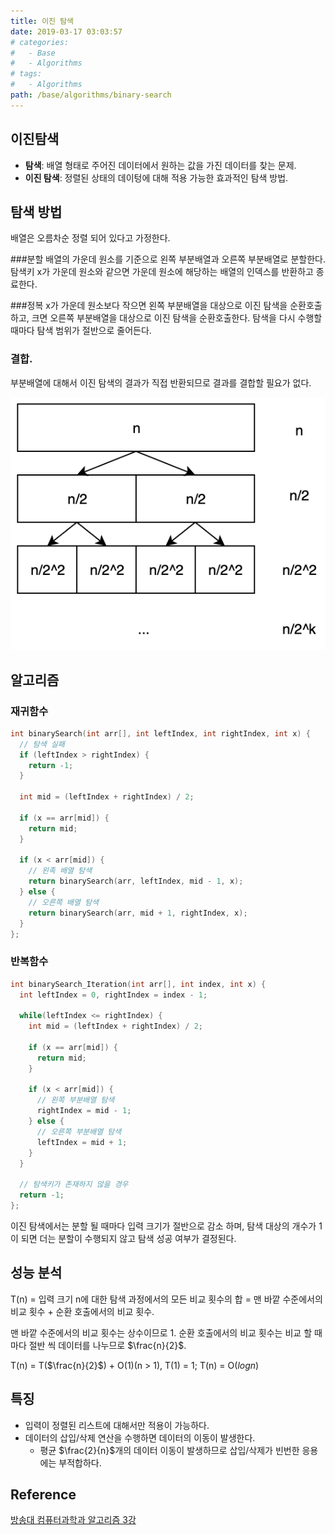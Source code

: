 ```yaml
---
title: 이진 탐색
date: 2019-03-17 03:03:57
# categories:
#   - Base
#   - Algorithms
# tags:
#   - Algorithms
path: /base/algorithms/binary-search
---
```


## 이진탐색

- **탐색**: 배열 형태로 주어진 데이터에서 원하는 값을 가진 데이터를 찾는 문제.
- **이진 탐색**: 정렬된 상태의 데이텅에 대해 적용 가능한 효과적인 탐색 방법.

## 탐색 방법

배열은 오름차순 정렬 되어 있다고 가정한다.

###분할
배열의 가운데 원소를 기준으로 왼쪽 부분배열과 오른쪽 부분배열로 분할한다. 탐색키 x가 가운데 원소와 같으면 가운데 원소에 해당하는 배열의 인덱스를 반환하고 종료한다.

###정복
x가 가운데 원소보다 작으면 왼쪽 부분배열을 대상으로 이진 탐색을 순환호출 하고, 크면 오른쪽 부분배열을 대상으로 이진 탐색을 순환호출한다. 탐색을 다시 수행할 때마다 탐색 범위가 절반으로 줄어든다.

### 결합.

부분배열에 대해서 이진 탐색의 결과가 직접 반환되므로 결과를 결합할 필요가 없다.

![이진 탐색 분할](../images/base/algorithms-binary-search-1.png)

## 알고리즘

### 재귀함수

```c
int binarySearch(int arr[], int leftIndex, int rightIndex, int x) {
  // 탐색 실패
  if (leftIndex > rightIndex) {
    return -1;
  }

  int mid = (leftIndex + rightIndex) / 2;

  if (x == arr[mid]) {
    return mid;
  }

  if (x < arr[mid]) {
    // 왼족 배열 탐색
    return binarySearch(arr, leftIndex, mid - 1, x);
  } else {
    // 오른쪽 배열 탐색
    return binarySearch(arr, mid + 1, rightIndex, x);
  }
};
```

### 반복함수

```c
int binarySearch_Iteration(int arr[], int index, int x) {
  int leftIndex = 0, rightIndex = index - 1;

  while(leftIndex <= rightIndex) {
    int mid = (leftIndex + rightIndex) / 2;

    if (x == arr[mid]) {
      return mid;
    }

    if (x < arr[mid]) {
      // 왼쪽 부분배열 탐색
      rightIndex = mid - 1;
    } else {
      // 오른쪽 부분배열 탐색
      leftIndex = mid + 1;
    }
  }

  // 탐색키가 존재하지 않을 경우
  return -1;
};
```

이진 탐색에서는 분할 될 때마다 입력 크기가 절반으로 감소 하며, 탐색 대상의 개수가 1이 되면 더는 분할이 수행되지 않고 탐색 성공 여부가 결정된다.

## 성능 분석

T(n) = 입력 크기 n에 대한 탐색 과정에서의 모든 비교 횟수의 합 = 맨 바깥 수준에서의 비교 횟수 + 순환 호출에서의 비교 횟수.

맨 바깥 수준에서의 비교 횟수는 상수이므로 1.
순환 호출에서의 비교 횟수는 비교 할 때마다 절반 씩 데이터를 나누므로 $\frac{n}{2}$.

T(n) = T($\frac{n}{2}$) + O(1)(n > 1), T(1) = 1;
T(n) = O($logn$)

## 특징

- 입력이 정렬된 리스트에 대해서만 적용이 가능하다.
- 데이터의 삽입/삭제 연산을 수행하면 데이터의 이동이 발생한다.
  - 평균 $\frac{2}{n}$개의 데이터 이동이 발생하므로 삽입/삭제가 빈번한 응용에는 부적합하다.

## Reference

[방송대 컴퓨터과학과 알고리즘 3강](http://press.knou.ac.kr/goods/textBookView.do?condCmdtCode=9788920026935&condLscValue=001&condYr=&condSmst=)
